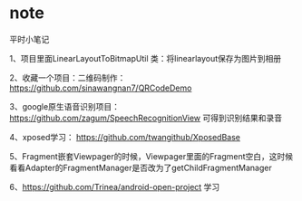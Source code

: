 # note
平时小笔记

1、项目里面LinearLayoutToBitmapUtil 类：将linearlayout保存为图片到相册

2、收藏一个项目：二维码制作：https://github.com/sinawangnan7/QRCodeDemo

3、google原生语音识别项目：https://github.com/zagum/SpeechRecognitionView
   可得到识别结果和录音

4、xposed学习：
https://github.com/twangithub/XposedBase

5、Fragment嵌套Viewpager的时候，Viewpager里面的Fragment空白，这时候看看Adapter的FragmentManager是否改为了getChildFragmentManager

6、https://github.com/Trinea/android-open-project 学习
